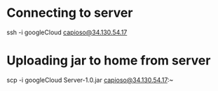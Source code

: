 # Connecting to server
ssh -i googleCloud capioso@34.130.54.17

# Uploading jar to home from server
scp -i googleCloud Server-1.0.jar capioso@34.130.54.17:~
